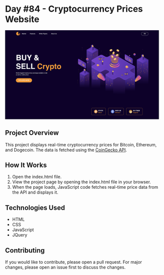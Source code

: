 # Day #84 - Cryptocurrency Prices Website

![Project Screenshot](screenshot.png)

## Project Overview
This project displays real-time cryptocurrency prices for Bitcoin, Ethereum, and Dogecoin. The data is fetched using the [CoinGecko API](https://www.coingecko.com/api/documentation).

## How It Works
1. Open the index.html file.
2. View the project page by opening the index.html file in your browser.
3. When the page loads, JavaScript code fetches real-time price data from the API and displays it.


## Technologies Used

- HTML
- CSS
- JavaScript
- JQuery

## Contributing

If you would like to contribute, please open a pull request. For major changes, please open an issue first to discuss the changes.